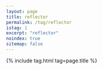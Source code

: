 ```yaml
---
layout: page
title: reflector
permalink: /tag/reflector
istag: 1
excerpt: "reflector"
noindex: true
sitemap: false
---
```


{% include tag.html tag=page.title %}
